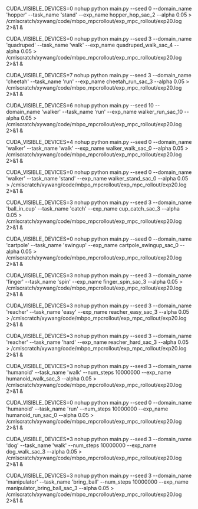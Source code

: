 CUDA_VISIBLE_DEVICES=0 nohup python main.py --seed 0  --domain_name 'hopper' --task_name 'stand' --exp_name hopper_hop_sac_2  --alpha 0.05 > /cmlscratch/xywang/code/mbpo_mpcrollout/exp_mpc_rollout/exp20.log 2>&1 &

CUDA_VISIBLE_DEVICES=0 nohup python main.py --seed 3  --domain_name 'quadruped' --task_name 'walk' --exp_name quadruped_walk_sac_4  --alpha 0.05 > /cmlscratch/xywang/code/mbpo_mpcrollout/exp_mpc_rollout/exp20.log 2>&1 &

CUDA_VISIBLE_DEVICES=7 nohup python main.py --seed 3  --domain_name 'cheetah' --task_name 'run' --exp_name cheetah_run_sac_3  --alpha 0.05 > /cmlscratch/xywang/code/mbpo_mpcrollout/exp_mpc_rollout/exp20.log 2>&1 &

CUDA_VISIBLE_DEVICES=6 nohup python main.py --seed 10  --domain_name 'walker' --task_name 'run' --exp_name walker_run_sac_10  --alpha 0.05 > /cmlscratch/xywang/code/mbpo_mpcrollout/exp_mpc_rollout/exp20.log 2>&1 &

CUDA_VISIBLE_DEVICES=4 nohup python main.py --seed 0  --domain_name 'walker' --task_name 'walk' --exp_name walker_walk_sac_0  --alpha 0.05 > /cmlscratch/xywang/code/mbpo_mpcrollout/exp_mpc_rollout/exp20.log 2>&1 &

CUDA_VISIBLE_DEVICES=0 nohup python main.py --seed 0  --domain_name 'walker' --task_name 'stand' --exp_name walker_stand_sac_0  --alpha 0.05 > /cmlscratch/xywang/code/mbpo_mpcrollout/exp_mpc_rollout/exp20.log 2>&1 &

CUDA_VISIBLE_DEVICES=3 nohup python main.py --seed 3  --domain_name 'ball_in_cup' --task_name 'catch' --exp_name cup_catch_sac_3  --alpha 0.05 > /cmlscratch/xywang/code/mbpo_mpcrollout/exp_mpc_rollout/exp20.log 2>&1 &

CUDA_VISIBLE_DEVICES=0 nohup python main.py --seed 0  --domain_name 'cartpole' --task_name 'swingup' --exp_name cartpole_swingup_sac_0  --alpha 0.05 > /cmlscratch/xywang/code/mbpo_mpcrollout/exp_mpc_rollout/exp20.log 2>&1 &

CUDA_VISIBLE_DEVICES=3 nohup python main.py --seed 3  --domain_name 'finger' --task_name 'spin' --exp_name finger_spin_sac_3  --alpha 0.05 > /cmlscratch/xywang/code/mbpo_mpcrollout/exp_mpc_rollout/exp20.log 2>&1 &

CUDA_VISIBLE_DEVICES=3 nohup python main.py --seed 3  --domain_name 'reacher' --task_name 'easy' --exp_name reacher_easy_sac_3  --alpha 0.05 > /cmlscratch/xywang/code/mbpo_mpcrollout/exp_mpc_rollout/exp20.log 2>&1 &

CUDA_VISIBLE_DEVICES=3 nohup python main.py --seed 3  --domain_name 'reacher' --task_name 'hard' --exp_name reacher_hard_sac_3  --alpha 0.05 > /cmlscratch/xywang/code/mbpo_mpcrollout/exp_mpc_rollout/exp20.log 2>&1 &

CUDA_VISIBLE_DEVICES=3 nohup python main.py --seed 3  --domain_name 'humanoid' --task_name 'walk' --num_steps 10000000 --exp_name humanoid_walk_sac_3  --alpha 0.05 > /cmlscratch/xywang/code/mbpo_mpcrollout/exp_mpc_rollout/exp20.log 2>&1 &

CUDA_VISIBLE_DEVICES=0 nohup python main.py --seed 0  --domain_name 'humanoid' --task_name 'run' --num_steps 10000000 --exp_name humanoid_run_sac_0  --alpha 0.05 > /cmlscratch/xywang/code/mbpo_mpcrollout/exp_mpc_rollout/exp20.log 2>&1 &

CUDA_VISIBLE_DEVICES=3 nohup python main.py --seed 3  --domain_name 'dog' --task_name 'walk' --num_steps 10000000 --exp_name dog_walk_sac_3  --alpha 0.05 > /cmlscratch/xywang/code/mbpo_mpcrollout/exp_mpc_rollout/exp20.log 2>&1 &

CUDA_VISIBLE_DEVICES=3 nohup python main.py --seed 3  --domain_name 'manipulator' --task_name 'bring_ball' --num_steps 10000000 --exp_name manipulator_bring_ball_sac_3  --alpha 0.05 > /cmlscratch/xywang/code/mbpo_mpcrollout/exp_mpc_rollout/exp20.log 2>&1 &
